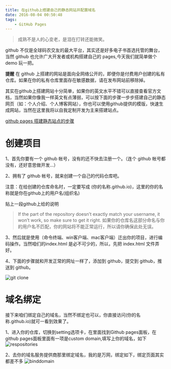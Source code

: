 ```yaml
---
title: 在github上搭建自己的静态网站并配置域名
date: 2016-08-04 00:50:48
tags:
    - GitHub Pages 
---
```


> 成熟不是人的心变老，是泪在打转还能微笑。

github 不仅是全球码农交友的最大平台，其实还是好多电子书首选托管的舞台，当然 github 也允许广大开发者或机构搭建自己的 pages,今天我们就简单做个 demo 玩一把。

<!-- more -->

**提醒** 在 github 上搭建的网站是面向全网络公开的，即便你是付费用户创建的私有仓库。如果在你的私有仓库里面存在敏感数据，请在发布网站前移除掉。

其实在github上搭建网站十分简单，如果你的英文水平不错可以直接查看官方文档，当然如果你像我一样英文有点薄弱，可以按下面的步骤一步步搭建自己的静态网页（如：个人介绍、个人博客网站），你也可以使用github提供的模版，快速生成网站，当然在这里我将以自我定制开发为主来搭建站点。

[github pages 搭建静态站点的步骤](https://pages.github.com/)

# 创建项目

1、首先你要有一个 github 帐号，没有的还不快去注册一个。（连个 github 帐号都没有，还好意思做开发...）

2、拥有了 github 帐号，就来创建一个自己的代码仓库吧。

注意：在给创建的仓库命名时，一定要写成   (你的名称.github.io)，这里的你的名称就是你在github上的用户名(组织名)

贴上一段github上给的说明

> If the part of the repository doesn’t exactly match your username, it won’t work, so make sure to get it right.
> 如果你的仓库名这部分命名与你的用户名不匹配，你的网站将不能正常运行，所以请你确保此处无误。

3、然后就是使用（命令终端、win客户端、mac客户端）迁出你的项目，进行编码操作。当然咱们的index.html 是必不可少的，所以，先把 index.html 文件弄好。

4、下面的步骤就和开发正常的网址一样了，添加到 github，提交到 github，推送到 github。

![git clone](/img/201608/githubpages/gitclone.png)

# 域名绑定

接下来咱们绑定自己的域名，当然不绑定也可以，你直接访问(你的名称.github.io)就可一看到效果了。

1、进入你的仓库，切换到setting选项卡，在里面找到Github pages面板，在github pages面板里面有一项是custom domain,填写上你的域名，如下
![respositories](/img/201608/githubpages/respositories.png)

2、去你的域名服务提供商那里绑定域名，我的是万网，绑定如下，绑定页面其实都差不多
![binddomain](/img/201608/githubpages/binddomain.png)